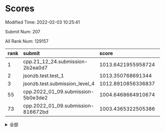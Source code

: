 # Scores

Modified Time: 2022-02-03 10:25:41

Submit Num: 207

All Rank Num: 129157

| rank |               submit               |       score        |       sigma        | pk_num |
| :--- | :--------------------------------- | :----------------- | :----------------- | :----- |
| 1    | cpp.21_12_24.submission-2b2ea0d7   | 1013.6421955958724 | 0.7980343192956568 | 2496   |
| 2    | jsonzb.test.test_1                 | 1013.350768691344  | 0.8299253514278565 | 2499   |
| 3    | jsonzb.test.submission_level_4     | 1012.8910856336837 | 0.8131620086603757 | 2491   |
| 55   | cpp.2022_01_09.submission-5b0e3de2 | 1004.6468664910674 | 0.7207799604244493 | 2496   |
| 73   | cpp.2022_01_09.submission-816672bd | 1003.4365322505386 | 0.7178951092200234 | 2496   |


<details>
<summary>全部</summary>

| rank |                 submit                 |       score        |       sigma        | pk_num |
| :--- | :------------------------------------- | :----------------- | :----------------- | :----- |
| 1    | cpp.21_12_24.submission-2b2ea0d7       | 1013.6421955958724 | 0.7980343192956568 | 2496   |
| 2    | jsonzb.test.test_1                     | 1013.350768691344  | 0.8299253514278565 | 2499   |
| 3    | jsonzb.test.submission_level_4         | 1012.8910856336837 | 0.8131620086603757 | 2491   |
| 4    | gobigger.level_3.submission_level_3_9  | 1011.9056181802516 | 0.7725497386237479 | 2498   |
| 5    | gobigger.level_3.submission_level_3_13 | 1011.6608959068556 | 0.7733662557609854 | 2497   |
| 6    | gobigger.level_3.submission_level_3_35 | 1011.5915796092951 | 0.7769183986694486 | 2498   |
| 7    | gobigger.level_3.submission_level_3_18 | 1011.5020142696651 | 0.7468679549053647 | 2501   |
| 8    | gobigger.level_3.submission_level_3_33 | 1011.3618603960717 | 0.7857163463123354 | 2498   |
| 9    | gobigger.level_3.submission_level_3_6  | 1011.2751733028022 | 0.7618947235092318 | 2490   |
| 10   | gobigger.level_3.submission_level_3_30 | 1011.2146132322013 | 0.7593282412405028 | 2503   |
| 11   | gobigger.level_3.submission_level_3_28 | 1010.8720102744136 | 0.8097989423994082 | 2498   |
| 12   | gobigger.level_3.submission_level_3_5  | 1010.6323297533279 | 0.7753538517252964 | 2496   |
| 13   | gobigger.level_3.submission_level_3_0  | 1010.603872226405  | 0.7775396494707167 | 2492   |
| 14   | gobigger.level_3.submission_level_3_47 | 1010.6018323231011 | 0.7522583684823403 | 2502   |
| 15   | gobigger.level_3.submission_level_3_2  | 1010.5868810731876 | 0.7572025462011814 | 2500   |
| 16   | gobigger.level_3.submission_level_3_17 | 1010.4107948152417 | 0.7735556854149038 | 2497   |
| 17   | gobigger.level_3.submission_level_3_1  | 1010.3699184815925 | 0.772653263069976  | 2494   |
| 18   | gobigger.level_3.submission_level_3_19 | 1010.3526534628261 | 0.7746012169785063 | 2495   |
| 19   | gobigger.level_3.submission_level_3_4  | 1010.3320592531733 | 0.7773734189842564 | 2496   |
| 20   | gobigger.level_3.submission_level_3_10 | 1010.3152484069489 | 0.7595595473055402 | 2495   |
| 21   | gobigger.level_3.submission_level_3_16 | 1010.2905570282323 | 0.7665713792386943 | 2495   |
| 22   | gobigger.level_3.submission_level_3_29 | 1010.2538958997216 | 0.7773309854266827 | 2495   |
| 23   | gobigger.level_3.submission_level_3_20 | 1010.197739135588  | 0.7367521366552451 | 2501   |
| 24   | gobigger.level_3.submission_level_3_21 | 1010.0694760966143 | 0.7687543008625591 | 2499   |
| 25   | gobigger.level_3.submission_level_3_31 | 1010.046492974888  | 0.763078589541658  | 2500   |
| 26   | gobigger.level_3.submission_level_3_26 | 1009.9178561546225 | 0.7750958658308635 | 2496   |
| 27   | gobigger.level_3.submission_level_3_45 | 1009.849908922198  | 0.7361377741268073 | 2500   |
| 28   | gobigger.level_3.submission_level_3_36 | 1009.8271810057727 | 0.7533214343163332 | 2495   |
| 29   | gobigger.level_3.submission_level_3_14 | 1009.8201315973829 | 0.7536516056714543 | 2498   |
| 30   | gobigger.level_3.submission_level_3_25 | 1009.8121926719821 | 0.7618054777559771 | 2496   |
| 31   | gobigger.level_3.submission_level_3_39 | 1009.7953483794682 | 0.7512446671857773 | 2494   |
| 32   | gobigger.level_3.submission_level_3_7  | 1009.793295527563  | 0.7841702189339042 | 2495   |
| 33   | gobigger.level_3.submission_level_3_15 | 1009.7794333067075 | 0.7615388923055633 | 2492   |
| 34   | gobigger.level_3.submission_level_3_11 | 1009.6867178819837 | 0.7484457672061721 | 2488   |
| 35   | gobigger.level_3.submission_level_3_44 | 1009.6443668308083 | 0.7444373642018933 | 2494   |
| 36   | gobigger.level_3.submission_level_3_34 | 1009.5474437814778 | 0.7594806277569395 | 2497   |
| 37   | gobigger.level_3.submission_level_3_40 | 1009.526085747671  | 0.7574643881457813 | 2499   |
| 38   | gobigger.level_3.submission_level_3_32 | 1009.5226210307396 | 0.7664494642765926 | 2498   |
| 39   | gobigger.level_3.submission_level_3_37 | 1009.504263832665  | 0.7588113026483947 | 2493   |
| 40   | gobigger.level_3.submission_level_3_8  | 1009.4699218938233 | 0.7371699664930682 | 2499   |
| 41   | gobigger.level_3.submission_level_3_38 | 1009.4355133143124 | 0.7547997701438269 | 2492   |
| 42   | gobigger.level_3.submission_level_3_23 | 1009.410730496866  | 0.7449042548923512 | 2495   |
| 43   | gobigger.level_3.submission_level_3_46 | 1009.4065600421754 | 0.7363892116360513 | 2496   |
| 44   | gobigger.level_3.submission_level_3_41 | 1009.4022659535215 | 0.7518549763114831 | 2495   |
| 45   | gobigger.level_3.submission_level_3_24 | 1009.3852455495219 | 0.7444811701150943 | 2491   |
| 46   | gobigger.level_3.submission_level_3_49 | 1009.1624308638948 | 0.7591052975241426 | 2495   |
| 47   | gobigger.level_3.submission_level_3_42 | 1009.1012917680432 | 0.7447975787202339 | 2496   |
| 48   | gobigger.level_3.submission_level_3_22 | 1009.0556251893379 | 0.7433056961662653 | 2494   |
| 49   | gobigger.level_3.submission_level_3_27 | 1009.0360940940725 | 0.7523932966580054 | 2497   |
| 50   | gobigger.level_3.submission_level_3_48 | 1009.0004118755207 | 0.7358972010703646 | 2495   |
| 51   | gobigger.level_3.submission_level_3_3  | 1008.9978582515072 | 0.7509999936194648 | 2490   |
| 52   | gobigger.level_3.submission_level_3_12 | 1008.9515340703424 | 0.7317121913904777 | 2494   |
| 53   | gobigger.level_3.submission_level_3_43 | 1008.6567668211412 | 0.7447554159858569 | 2502   |
| 54   | gobigger.level_1.submission_level_1_5  | 1004.7527450024897 | 0.730082947228116  | 2498   |
| 55   | cpp.2022_01_09.submission-5b0e3de2     | 1004.6468664910674 | 0.7207799604244493 | 2496   |
| 56   | gobigger.level_1.submission_level_1_32 | 1004.4547418036263 | 0.7179225385105702 | 2493   |
| 57   | gobigger.level_1.submission_level_1_9  | 1004.2276448679141 | 0.7187713503131165 | 2497   |
| 58   | gobigger.level_1.submission_level_1_13 | 1004.0884371165514 | 0.707263300462336  | 2494   |
| 59   | gobigger.level_1.submission_level_1_47 | 1004.0115350352218 | 0.7201983028473351 | 2496   |
| 60   | gobigger.level_1.submission_level_1_49 | 1003.9896486862528 | 0.7165517291714102 | 2497   |
| 61   | gobigger.level_1.submission_level_1_39 | 1003.8791520970522 | 0.7215919401065999 | 2493   |
| 62   | gobigger.level_1.submission_level_1_15 | 1003.7823240820896 | 0.7102091002059252 | 2499   |
| 63   | gobigger.level_1.submission_level_1_7  | 1003.7337761921997 | 0.7160813362378782 | 2493   |
| 64   | gobigger.level_1.submission_level_1_37 | 1003.6903525864498 | 0.7267328349426434 | 2493   |
| 65   | gobigger.level_1.submission_level_1_42 | 1003.6677538360155 | 0.7252308648154238 | 2488   |
| 66   | gobigger.level_1.submission_level_1_0  | 1003.641022929874  | 0.7208370310529305 | 2494   |
| 67   | gobigger.level_1.submission_level_1_45 | 1003.6307258204055 | 0.7143182171052028 | 2492   |
| 68   | gobigger.level_1.submission_level_1_48 | 1003.6105927646755 | 0.7195436296133448 | 2499   |
| 69   | gobigger.level_1.submission_level_1_21 | 1003.5862551842088 | 0.7172134477237341 | 2496   |
| 70   | gobigger.level_1.submission_level_1_31 | 1003.4981906249005 | 0.7034354015188776 | 2496   |
| 71   | gobigger.level_1.submission_level_1_1  | 1003.4842485519766 | 0.7168038246444336 | 2493   |
| 72   | gobigger.level_1.submission_level_1_3  | 1003.4483979611398 | 0.7095493137088033 | 2496   |
| 73   | cpp.2022_01_09.submission-816672bd     | 1003.4365322505386 | 0.7178951092200234 | 2496   |
| 74   | gobigger.level_1.submission_level_1_16 | 1003.3941460612368 | 0.7189487798568104 | 2499   |
| 75   | gobigger.level_1.submission_level_1_18 | 1003.387276063869  | 0.7049260300203144 | 2494   |
| 76   | gobigger.level_1.submission_level_1_35 | 1003.3841882832909 | 0.7179601284836677 | 2496   |
| 77   | gobigger.level_1.submission_level_1_14 | 1003.3460665027065 | 0.7212841134512973 | 2497   |
| 78   | gobigger.level_1.submission_level_1_41 | 1003.336594888495  | 0.7187773297253623 | 2497   |
| 79   | gobigger.level_1.submission_level_1_22 | 1003.301940036838  | 0.7268551661119379 | 2498   |
| 80   | gobigger.level_1.submission_level_1_8  | 1003.2932194457261 | 0.7117169311050784 | 2495   |
| 81   | gobigger.level_1.submission_level_1_4  | 1003.2838372206987 | 0.7190924630757366 | 2495   |
| 82   | gobigger.level_1.submission_level_1_30 | 1003.2657648131263 | 0.7162929713710888 | 2500   |
| 83   | gobigger.level_1.submission_level_1_26 | 1003.2467930780182 | 0.7088004482157014 | 2496   |
| 84   | gobigger.level_1.submission_level_1_34 | 1003.125310153527  | 0.7139602271271217 | 2496   |
| 85   | gobigger.level_1.submission_level_1_29 | 1003.1052416626218 | 0.7132263319893246 | 2495   |
| 86   | gobigger.level_1.submission_level_1_19 | 1003.0993965030134 | 0.7123715369364932 | 2497   |
| 87   | gobigger.level_1.submission_level_1_43 | 1003.0667400147335 | 0.7218792790828016 | 2499   |
| 88   | gobigger.level_1.submission_level_1_28 | 1003.0457766337806 | 0.709795399838711  | 2495   |
| 89   | gobigger.level_1.submission_level_1_24 | 1003.0425892555617 | 0.7139349309234614 | 2500   |
| 90   | gobigger.level_1.submission_level_1_12 | 1003.0138804958528 | 0.7040655635181732 | 2495   |
| 91   | gobigger.level_1.submission_level_1_44 | 1002.9675231135336 | 0.7236660809135919 | 2494   |
| 92   | gobigger.level_1.submission_level_1_10 | 1002.9047757136316 | 0.7201717926412745 | 2497   |
| 93   | gobigger.level_1.submission_level_1_38 | 1002.8667927329162 | 0.7102643001905196 | 2492   |
| 94   | gobigger.level_1.submission_level_1_6  | 1002.855571661573  | 0.7134970088535336 | 2493   |
| 95   | gobigger.level_1.submission_level_1_17 | 1002.8254336413471 | 0.721118799257387  | 2501   |
| 96   | gobigger.level_1.submission_level_1_46 | 1002.7602005987866 | 0.7244526493963757 | 2497   |
| 97   | gobigger.level_1.submission_level_1_23 | 1002.5502228853021 | 0.7144832755452161 | 2492   |
| 98   | gobigger.level_1.submission_level_1_36 | 1002.537913870953  | 0.7124209837676864 | 2490   |
| 99   | gobigger.level_1.submission_level_1_40 | 1002.525533487073  | 0.7150519084499883 | 2498   |
| 100  | gobigger.level_1.submission_level_1_2  | 1002.5098724710479 | 0.7087697831834856 | 2497   |
| 101  | gobigger.level_1.submission_level_1_11 | 1002.4658223360025 | 0.7081143187831559 | 2499   |
| 102  | gobigger.level_1.submission_level_1_20 | 1002.2572121245294 | 0.7199511534148848 | 2497   |
| 103  | gobigger.level_1.submission_level_1_27 | 1002.0082718423679 | 0.7122757007668733 | 2496   |
| 104  | gobigger.level_1.submission_level_1_33 | 1001.8406702238825 | 0.7233500502594127 | 2495   |
| 105  | gobigger.level_1.submission_level_1_25 | 1001.5502851428205 | 0.7100081106729634 | 2496   |
| 106  | gobigger.random.submission_random_12   | 997.269233820082   | 0.713287363399138  | 2498   |
| 107  | gobigger.random.submission_random_5    | 997.2201552849252  | 0.7108377192447248 | 2500   |
| 108  | gobigger.random.submission_random_30   | 996.9160025157292  | 0.7157195246371694 | 2499   |
| 109  | gobigger.random.submission_random_32   | 996.7078461593753  | 0.7070149499063629 | 2498   |
| 110  | gobigger.random.submission_random_21   | 996.6832420957927  | 0.7092140029126567 | 2494   |
| 111  | gobigger.random.submission_random_18   | 996.5201392079225  | 0.7057476220315758 | 2494   |
| 112  | gobigger.random.submission_random_33   | 996.495805797963   | 0.7161918707468413 | 2497   |
| 113  | gobigger.random.submission_random_46   | 996.4664984108584  | 0.7185124816713451 | 2496   |
| 114  | gobigger.random.submission_random_8    | 996.4505712724527  | 0.7144148495540504 | 2494   |
| 115  | gobigger.random.submission_random_36   | 996.4468506249966  | 0.7136288236932008 | 2499   |
| 116  | gobigger.random.submission_random_10   | 996.3626025427839  | 0.707671259609926  | 2494   |
| 117  | gobigger.random.submission_random_31   | 996.3610270075533  | 0.7284085190556594 | 2493   |
| 118  | gobigger.random.submission_random_6    | 996.1991835691141  | 0.7130477146438075 | 2500   |
| 119  | gobigger.random.submission_random_41   | 996.19630490971    | 0.7177329954646109 | 2498   |
| 120  | gobigger.random.submission_random_4    | 996.1537226468886  | 0.7111276096927909 | 2499   |
| 121  | gobigger.random.submission_random_7    | 996.1241847423021  | 0.7122595997088044 | 2496   |
| 122  | gobigger.random.submission_random_27   | 996.059424677106   | 0.7125596813562997 | 2497   |
| 123  | gobigger.random.submission_random_29   | 996.0213050212707  | 0.7064905197589272 | 2504   |
| 124  | gobigger.random.submission_random_19   | 996.0032821169841  | 0.7122626942698808 | 2494   |
| 125  | gobigger.random.submission_random_24   | 995.9946842570062  | 0.712785079118353  | 2500   |
| 126  | gobigger.random.submission_random_35   | 995.9920349021244  | 0.7221714488216813 | 2496   |
| 127  | gobigger.random.submission_random_48   | 995.966975450785   | 0.7163131111729529 | 2495   |
| 128  | gobigger.random.submission_random_22   | 995.8601527974973  | 0.7066831822246781 | 2498   |
| 129  | gobigger.random.submission_random_38   | 995.8314947808028  | 0.7219944310003678 | 2494   |
| 130  | gobigger.random.submission_random_17   | 995.7914038564438  | 0.6971495770875387 | 2496   |
| 131  | gobigger.random.submission_random_25   | 995.7849999121861  | 0.7003752876457773 | 2499   |
| 132  | gobigger.random.submission_random_34   | 995.7605113955036  | 0.7157431145140313 | 2499   |
| 133  | gobigger.random.submission_random_20   | 995.7438562024273  | 0.7047587250562901 | 2493   |
| 134  | gobigger.random.submission_random_49   | 995.7246358792817  | 0.7107530461917521 | 2493   |
| 135  | gobigger.random.submission_random_37   | 995.6844363958421  | 0.703398779583929  | 2495   |
| 136  | gobigger.random.submission_random_14   | 995.675522586248   | 0.721757407829748  | 2499   |
| 137  | gobigger.random.submission_random_44   | 995.6512937747326  | 0.7094776912005114 | 2496   |
| 138  | gobigger.random.submission_random_40   | 995.6502301768256  | 0.7133540636421967 | 2496   |
| 139  | gobigger.random.submission_random_15   | 995.6357958840981  | 0.713779223941783  | 2497   |
| 140  | gobigger.random.submission_random_9    | 995.5655467979007  | 0.7137085946747161 | 2489   |
| 141  | gobigger.random.submission_random_13   | 995.5506588015559  | 0.7007496589427272 | 2499   |
| 142  | gobigger.random.submission_random_47   | 995.4568548873933  | 0.7370274603308846 | 2496   |
| 143  | gobigger.random.submission_random_45   | 995.4528868959329  | 0.7080845967880328 | 2493   |
| 144  | gobigger.random.submission_random_28   | 995.4523504778007  | 0.7141625452106135 | 2494   |
| 145  | gobigger.random.submission_random_1    | 995.4344859796357  | 0.7309289053308508 | 2493   |
| 146  | gobigger.random.submission_random_0    | 995.3373990209732  | 0.7170830429022347 | 2495   |
| 147  | gobigger.random.submission_random_26   | 995.2320906262208  | 0.7081790554962042 | 2496   |
| 148  | gobigger.random.submission_random_23   | 995.2051783049925  | 0.7137869948270661 | 2496   |
| 149  | gobigger.random.submission_random_39   | 995.1467395354267  | 0.711852092585222  | 2497   |
| 150  | gobigger.level_2.submission_level_2_1  | 995.0259050433461  | 0.7128643879246123 | 2497   |
| 151  | gobigger.random.submission_random_2    | 994.9427311016364  | 0.7218321449915813 | 2494   |
| 152  | gobigger.random.submission_random_3    | 994.9403430341857  | 0.716428720791583  | 2498   |
| 153  | gobigger.random.submission_random_16   | 994.9194915742536  | 0.7176897775354094 | 2491   |
| 154  | gobigger.random.submission_random_11   | 994.881407879993   | 0.7220914068315358 | 2498   |
| 155  | gobigger.random.submission_random_42   | 994.8473962043203  | 0.7144421494350818 | 2498   |
| 156  | gobigger.random.submission_random_43   | 994.4199203908779  | 0.712485087890832  | 2498   |
| 157  | gobigger.level_2.submission_level_2_18 | 994.1501926195973  | 0.7268859110899059 | 2493   |
| 158  | gobigger.level_2.submission_level_2_36 | 993.5459690589217  | 0.7233737885868645 | 2493   |
| 159  | gobigger.level_2.submission_level_2_20 | 993.4598026929671  | 0.7279277597627608 | 2501   |
| 160  | gobigger.level_2.submission_level_2_31 | 993.337007635832   | 0.7207777370742962 | 2496   |
| 161  | gobigger.level_2.submission_level_2_5  | 993.3160345812161  | 0.7393397946169501 | 2493   |
| 162  | gobigger.level_2.submission_level_2_9  | 993.2320735605891  | 0.7287404364759628 | 2498   |
| 163  | gobigger.level_2.submission_level_2_35 | 993.1523210774119  | 0.7475812570332139 | 2494   |
| 164  | gobigger.level_2.submission_level_2_30 | 992.9933223295745  | 0.7401405965804844 | 2494   |
| 165  | gobigger.level_2.submission_level_2_2  | 992.9497857849485  | 0.7412891777014577 | 2491   |
| 166  | gobigger.level_2.submission_level_2_34 | 992.8682554536814  | 0.7321856109498929 | 2494   |
| 167  | gobigger.level_2.submission_level_2_29 | 992.5951895861313  | 0.7439045138198729 | 2494   |
| 168  | gobigger.level_2.submission_level_2_8  | 992.4605134434125  | 0.7347162863715554 | 2495   |
| 169  | gobigger.level_2.submission_level_2_17 | 992.4296002870714  | 0.7334241658993418 | 2495   |
| 170  | gobigger.level_2.submission_level_2_33 | 992.4173005145292  | 0.7395753543989628 | 2494   |
| 171  | gobigger.level_2.submission_level_2_0  | 992.4074610081936  | 0.7597479675502127 | 2492   |
| 172  | gobigger.level_2.submission_level_2_37 | 992.4055120597318  | 0.7386182153458651 | 2490   |
| 173  | gobigger.level_2.submission_level_2_44 | 992.382970723648   | 0.753856065477596  | 2498   |
| 174  | gobigger.level_2.submission_level_2_24 | 992.3575281644099  | 0.7554832685729975 | 2501   |
| 175  | gobigger.level_2.submission_level_2_23 | 992.2552768655614  | 0.7450347837834133 | 2499   |
| 176  | gobigger.level_2.submission_level_2_13 | 992.2512701602977  | 0.738637883481321  | 2498   |
| 177  | gobigger.level_2.submission_level_2_41 | 992.2309856390874  | 0.7300309147648262 | 2496   |
| 178  | gobigger.level_2.submission_level_2_46 | 992.1726316693392  | 0.7569346913505879 | 2502   |
| 179  | gobigger.level_2.submission_level_2_43 | 992.0591076255143  | 0.7363009085994828 | 2495   |
| 180  | gobigger.level_2.submission_level_2_45 | 992.0399771675552  | 0.7515697111339663 | 2496   |
| 181  | gobigger.level_2.submission_level_2_48 | 991.98950273756    | 0.7531360663401969 | 2495   |
| 182  | gobigger.level_2.submission_level_2_22 | 991.9878657173396  | 0.7650024558888103 | 2496   |
| 183  | gobigger.level_2.submission_level_2_19 | 991.9569339520261  | 0.734326049384397  | 2493   |
| 184  | gobigger.level_2.submission_level_2_25 | 991.9073738187437  | 0.7418054422135818 | 2493   |
| 185  | gobigger.level_2.submission_level_2_49 | 991.8521871582133  | 0.7656445812561937 | 2491   |
| 186  | gobigger.level_2.submission_level_2_39 | 991.710576694549   | 0.7520658063273664 | 2493   |
| 187  | gobigger.level_2.submission_level_2_3  | 991.6987975851698  | 0.7367871406796516 | 2499   |
| 188  | gobigger.level_2.submission_level_2_6  | 991.6740610289302  | 0.731827876824098  | 2494   |
| 189  | gobigger.level_2.submission_level_2_14 | 991.6425208768235  | 0.7581114707161389 | 2494   |
| 190  | gobigger.level_2.submission_level_2_28 | 991.5755069320563  | 0.7679200890013476 | 2494   |
| 191  | gobigger.level_2.submission_level_2_11 | 991.5354966573618  | 0.7504464549325849 | 2497   |
| 192  | gobigger.level_2.submission_level_2_7  | 991.5053199244571  | 0.7522880605226285 | 2499   |
| 193  | gobigger.level_2.submission_level_2_40 | 991.5038279259637  | 0.7581448226508009 | 2494   |
| 194  | gobigger.level_2.submission_level_2_16 | 991.44060525986    | 0.7642947043084806 | 2491   |
| 195  | gobigger.level_2.submission_level_2_42 | 991.2921232616267  | 0.7452098426878797 | 2493   |
| 196  | gobigger.level_2.submission_level_2_27 | 991.2472295796636  | 0.7541092830615925 | 2494   |
| 197  | gobigger.level_2.submission_level_2_15 | 991.1469324505362  | 0.7619891024400524 | 2495   |
| 198  | gobigger.level_2.submission_level_2_26 | 990.954939656959   | 0.7645209254046487 | 2498   |
| 199  | gobigger.level_2.submission_level_2_4  | 990.9525011998935  | 0.7433658371839311 | 2490   |
| 200  | gobigger.level_2.submission_level_2_10 | 990.8777275311801  | 0.7608163077115114 | 2498   |
| 201  | gobigger.level_2.submission_level_2_47 | 990.8722724884132  | 0.7604465946844232 | 2493   |
| 202  | gobigger.level_2.submission_level_2_38 | 990.7066268637425  | 0.7787596219114675 | 2496   |
| 203  | gobigger.level_2.submission_level_2_21 | 990.5186700720105  | 0.7509060447403894 | 2495   |
| 204  | gobigger.level_2.submission_level_2_12 | 990.50300920167    | 0.7794703993038024 | 2490   |
| 205  | gobigger.level_2.submission_level_2_32 | 990.4678136518077  | 0.7578621933117942 | 2495   |
| 206  | gobigger.none.submission_none_1        | 975.6704520582867  | 1.5037149477531662 | 2499   |
| 207  | gobigger.none.submission_none_0        | 975.56853333579    | 1.5003837183703164 | 2499   |

</details>